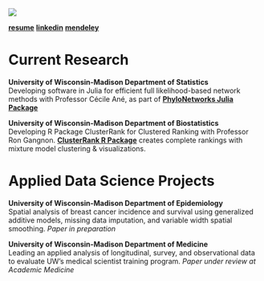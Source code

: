 <img src="https://coraallencoleman.github.io/pic.jpg">

[**resume**](https://coraallencoleman.github.io/coraallencoleman_resume.pdf) 
[**linkedin**](https://www.linkedin.com/in/cora-allen-coleman/)
[**mendeley**](https://www.mendeley.com/profiles/cora--allen-coleman/)

# Current Research 
**University of Wisconsin-Madison Department of Statistics**  
Developing software in Julia for efficient full likelihood-based network methods with Professor Cécile Ané, as part of [**PhyloNetworks Julia Package**](https://github.com/crsl4/PhyloNetworks.jl)

**University of Wisconsin-Madison Department of Biostatistics**  
Developing R Package ClusterRank for Clustered Ranking with Professor Ron Gangnon. [**ClusterRank R Package**](https://github.com/coraallencoleman/ClusterRank) creates complete rankings with mixture model clustering & visualizations.

# Applied Data Science Projects  
**University of Wisconsin-Madison Department of Epidemiology**  
Spatial analysis of breast cancer incidence and survival using generalized additive models, missing data imputation, and variable width spatial smoothing. *Paper in preparation*

**University of Wisconsin-Madison Department of Medicine**  
Leading an applied analysis of longitudinal, survey, and observational data to evaluate UW’s medical scientist training program. *Paper under review at Academic Medicine*